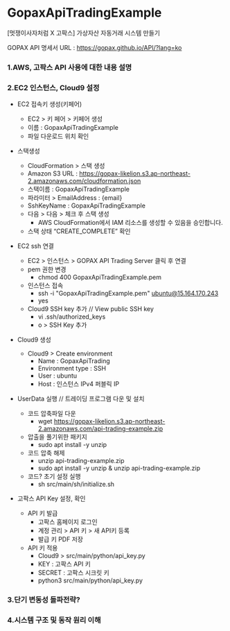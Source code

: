# GopaxApiTradingExample
[멋쟁이사자처럼 X 고팍스] 가상자산 자동거래 시스템 만들기

GOPAX API 명세서 URL : https://gopax.github.io/API/?lang=ko

### 1.AWS, 고팍스 API 사용에 대한 내용 설명


### 2.EC2 인스턴스, Cloud9 설정
- EC2 접속키 생성(키페어)
    - EC2 > 키 페어 > 키페어 생성 
    - 이름 : GopaxApiTradingExample
    - 파일 다운로드 위치 확인

- 스택생성
    - CloudFormation > 스택 생성
    - Amazon S3 URL : https://gopax-likelion.s3.ap-northeast-2.amazonaws.com/cloudformation.json
    - 스택이름 : GopaxApiTradingExample
    - 파라미터 > EmailAddress : {email}
    - SshKeyName : GopaxApiTradingExample
    - 다음 > 다음 > 체크 후 스택 생성 
        - AWS CloudFormation에서 IAM 리소스를 생성할 수 있음을 승인합니다. 
    - 스택 상태 “CREATE_COMPLETE” 확인

- EC2 ssh 연결
    - EC2 > 인스턴스 > GOPAX API Trading Server 클릭 후 연결
    - pem 권한 변경
        - chmod 400 GopaxApiTradingExample.pem
    - 인스턴스 접속
        - ssh -i "GopaxApiTradingExample.pem" ubuntu@15.164.170.243
        - yes
    - Cloud9 SSH key 추가 // View public SSH key
        - vi .ssh/authorized_keys
        - o > SSH Key 추가

- Cloud9 생성
    - Cloud9 > Create environment
        - Name : GopaxApiTrading
        - Environment type : SSH
        - User : ubuntu
        - Host : 인스턴스 IPv4 퍼블릭 IP

-  UserData 실행 // 트레이딩 프로그램 다운 및 설치
    - 코드 압축파일 다운
        - wget https://gopax-likelion.s3.ap-northeast-2.amazonaws.com/api-trading-example.zip
    - 압출을 풀기위한 패키지
        - sudo apt install -y unzip
    - 코드 압축 해제
        - unzip api-trading-example.zip
        - sudo apt install -y unzip & unzip api-trading-example.zip
    - 코드? 초기 설정 실행
        - sh src/main/sh/initialize.sh

- 고팍스 API Key 설정, 확인
    - API 키 발급
        - 고팍스 홈페이지 로그인
        - 계정 관리 > API 키 > 새 API키 등록
        - 발급 키 PDF 저장
    - API 키 적용
        - Cloud9 > src/main/python/api_key.py
        - KEY : 고팍스 API 키
        - SECRET : 고팍스 시크릿 키
        - python3 src/main/python/api_key.py


### 3.단기 변동성 돌파전략?


### 4.시스템 구조 및 동작 원리 이해
